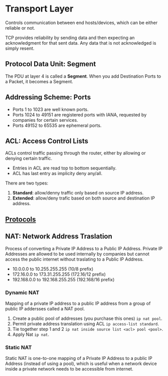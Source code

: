 # Transport Layer

Controls communication between end hosts/devices, which can be either reliable or not.

TCP provides reliability by sending data and then expecting an acknowledgment for that sent data. Any data that is not acknowledged is simply resent.

## Protocol Data Unit: Segment

The PDU at layer 4 is called a __Segment__. When you add Destination Ports to a Packet, it becomes a Segment.

## Addressing Scheme: Ports

* Ports 1 to 1023 are well known ports.
* Ports 1024 to 49151 are registered ports with IANA, requested by companies for certain services.
* Ports 49152 to 65535 are ephemeral ports.

## ACL: Access Control Lists

ACLs control traffic passing through the router, either by allowing or denying certain traffic.

* Entries in ACL are read top to bottom sequentially.
* ACL has last entry as implicity deny any/all.

There are two types:

1. __Standard__: allow/denny traffic only based on source IP address.
2. __Extended__: allow/deny trafic based on both source and destination IP address.

## [Protocols](./protocols)

## NAT: Network Address Traslation

Process of converting a Private IP Address to a Public IP Address. Private IP Addresses are allowed to be used internally by companies but cannot access the public internet without traslating to a Public IP Address. 

* 10.0.0.0 to 10.255.255.255 (10/8 prefix)
* 172.16.0.0 to 173.31.255.255 (172.16/12 prefix)
* 192.168.0.0 to 192.168.255.255 (192.168/16 prefix)

### Dynamic NAT

Mapping of a private IP address to a public IP address from a group of public IP addersses called a NAT pool.

1. Create a public pool of addresses (you purchase this ones) `ip nat pool`.
2. Permit private address translation using ACL `ip access-list standard`.
3. Tie together step 1 and 2 `ip nat inside source list <acl> pool <pool>`.
4. Apply Nat `ip nat`.

### Static NAT

Static NAT is one-to-one mapping of a Private IP Address to a public IP Address (instead of using a pool), which is useful when a network device inside a private network needs to be accessible from internet.
